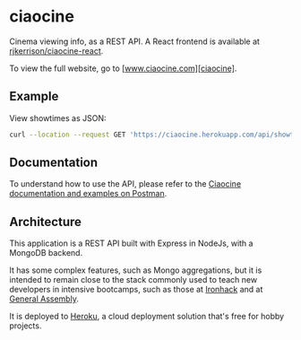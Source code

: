# ciaocine

Cinema viewing info, as a REST API. A React frontend is available at [rjkerrison/ciaocine-react][react].

To view the full website, go to [www.ciaocine.com][ciaocine].

## Example

View showtimes as JSON:

```sh
curl --location --request GET 'https://ciaocine.herokuapp.com/api/showtimes/2022/7/6'
```

## Documentation

To understand how to use the API, please refer to the [Ciaocine documentation and examples on Postman][docs].

## Architecture

This application is a REST API built with Express in NodeJs, with a MongoDB backend.

It has some complex features, such as Mongo aggregations,
but it is intended to remain close to the stack commonly used to teach new developers in intensive bootcamps,
such as those at [Ironhack][ironhack] and at [General Assembly][ga].

It is deployed to [Heroku][heroku], a cloud deployment solution that's free for hobby projects.

[react]: https://github.com/rjkerrison/ciaocine-react "Ciaocine React frontend on Github"
[ciaocine]: https://www.ciaocine.com/ "Ciaocine Homepage"
[docs]: https://documenter.getpostman.com/view/17470638/UyxnD4Kh "documenter.getpostman.com for Ciaocine"
[heroku]: https://www.heroku.com/ "Heroku"
[ironhack]: https://www.ironhack.com/en/web-development "Ironhack Web Development Bootcamp"
[ga]: https://generalassemb.ly/education/software-engineering-immersive "General Assembly Software Engineering Immersive"
